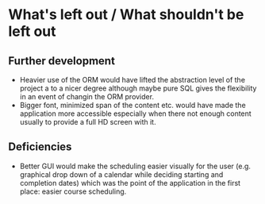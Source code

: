 # What's left out / What shouldn't be left out
## Further development
* Heavier use of the ORM would have lifted the abstraction level of the project a to a nicer degree although maybe pure SQL gives the flexibility in an event of changin the ORM provider.
* Bigger font, minimized span of the content etc. would have made the application more accessible especially when there not enough content usually to provide a full HD screen with it.
## Deficiencies
* Better GUI would make the scheduling easier visually for the user (e.g. graphical drop down of a calendar while deciding starting and completion dates) which was the point of the application in the first place: easier course scheduling.
